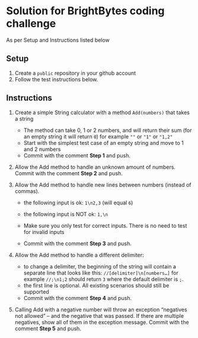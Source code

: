 # Solution for BrightBytes coding challenge

As per Setup and Instructions listed below

## Setup

1. Create a `public` repository in your github account
1. Follow the test instructions below.

## Instructions

1. Create a simple String calculator with a method `Add(numbers)` that takes a string

   * The method can take 0, 1 or 2 numbers, and will return their sum
     (for an empty string it will return `0`) for example `""` or `"1"` or
     `"1,2"`
   * Start with the simplest test case of an empty string and move to 1 and 2 numbers
   * Commit with the comment __Step 1__ and push.
   
1. Allow the Add method to handle an unknown amount of numbers. Commit
   with the comment __Step 2__ and push.

1. Allow the Add method to handle new lines between numbers (instead of commas).

   * the following input is ok: `1\n2,3` (will equal `6`)
   * the following input is NOT ok: `1,\n`
   
   * Make sure you only test for correct inputs. There is no need to test for invalid inputs
   * Commit with the comment __Step 3__ and push.

1. Allow the Add method to handle a different delimiter:

   * to change a delimiter, the beginning of the string will contain a
     separate line that looks like this: `//[delimiter]\n[numbers…]` for
     example `//;\n1;2` should return `3` where the default delimiter
     is `;`.
   * the first line is optional. All existing scenarios should
     still be supported
   * Commit with the comment __Step 4__ and push.

1. Calling Add with a negative number will throw an exception
   “negatives not allowed” – and the negative that was passed. If there
   are multiple negatives, show all of them in the exception
   message. Commit with the comment __Step 5__ and push.

